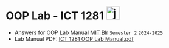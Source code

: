 # OOP Lab - ICT 1281 <img src="https://cdn.jsdelivr.net/gh/devicons/devicon/icons/java/java-original.svg" height="35" alt="java logo"  />
- Answers for OOP Lab Manual [MIT Blr](https://www.manipal.edu/mu/campuses/mahe-bengaluru/academics/institution-list/mitblr.html) `Semester 2` `2024-2025`
- Lab Manual PDF: [ICT 1281 OOP Lab Manual.pdf](https://github.com/user-attachments/files/18490829/ICT.1281.OOP.Lab.Manual.pdf)
